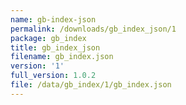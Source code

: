 ```yaml
---
name: gb-index-json
permalink: /downloads/gb_index_json/1
package: gb_index
title: gb_index_json
filename: gb_index.json
version: '1'
full_version: 1.0.2
file: /data/gb_index/1/gb_index.json
---
```

